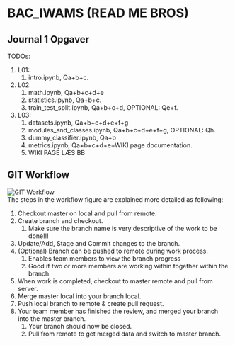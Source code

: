 # BAC_IWAMS (READ ME BROS)
## Journal 1 Opgaver
TODOs:
1.  L01:
    1. intro.ipynb, Qa+b+c.
2.  L02:
    1.  math.ipynb, Qa+b+c+d+e
    2.  statistics.ipynb, Qa+b+c.
    3.  train_test_split.ipynb, Qa+b+c+d,  OPTIONAL: Qe+f.
3.  L03:
    1.  datasets.ipynb, Qa+b+c+d+e+f+g
    2.  modules_and_classes.ipynb, Qa+b+c+d+e+f+g, OPTIONAL: Qh.
    3.  dummy_classifier.ipynb, Qa+b
    4.  metrics.ipynb, Qa+b+c+d+e+WIKI page documentation.
    5.  WIKI PAGE LÆS BB


## GIT Workflow
![GIT Workflow](https://github.com/AHS-AU/BAC_IWAMS/blob/master/Miscellaneous/Git%20Guide/BAC_IWAMS%20GIT%20Workflow.png)
<br />
The steps in the workflow figure are explained more detailed as following:
1.	Checkout master on local and pull from remote.
2.	Create branch and checkout.
    1.	Make sure the branch name is very descriptive of the work to be done!!!
3.	Update/Add, Stage and Commit changes to the branch.
4.	(Optional) Branch can be pushed to remote during work process.
    1.	Enables team members to view the branch progress
    2.	Good if two or more members are working within together within the branch.
5.	When work is completed, checkout to master remote and pull from server.
6.	Merge master local into your branch local.
7.	Push local branch to remote & create pull request.
8.	Your team member has finished the review, and merged your branch into the master branch.
    1. Your branch should now be closed.
    2. Pull from remote to get merged data and switch to master branch.
